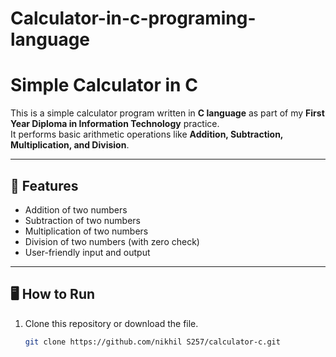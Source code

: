 # Calculator-in-c-programing-language
# Simple Calculator in C

This is a simple calculator program written in **C language** as part of my **First Year Diploma in Information Technology** practice.  
It performs basic arithmetic operations like **Addition, Subtraction, Multiplication, and Division**.

---

## 📌 Features
- Addition of two numbers  
- Subtraction of two numbers  
- Multiplication of two numbers  
- Division of two numbers (with zero check)  
- User-friendly input and output  

---

## 🖥️ How to Run

1. Clone this repository or download the file.  
   ```bash
   git clone https://github.com/nikhil S257/calculator-c.git
